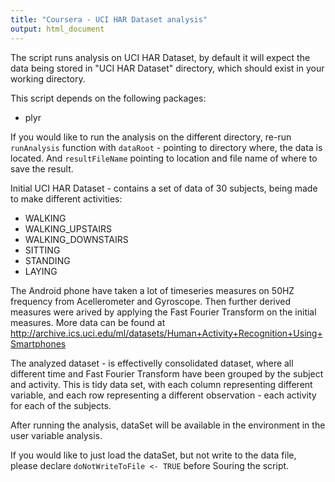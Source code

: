```yaml
---
title: "Coursera - UCI HAR Dataset analysis"
output: html_document
---
```


The script runs analysis on UCI HAR Dataset, by default it will expect the data being stored in "UCI HAR Dataset" directory, which should exist in your working directory.

This script depends on the following packages:
* plyr

If you would like to run the analysis on the different directory, re-run `runAnalysis` function with `dataRoot` - pointing to directory where, the data is located. And `resultFileName` pointing to location and file name of where to save the result.

Initial UCI HAR Dataset - contains a set of data of 30 subjects, being made to make different activities: 
* WALKING
* WALKING_UPSTAIRS
* WALKING_DOWNSTAIRS
* SITTING
* STANDING
* LAYING

The Android phone have taken a lot of timeseries measures on 50HZ frequency from Acellerometer and Gyroscope. Then further derived measures were arived by applying the Fast Fourier Transform on the initial measures. More data can be found at http://archive.ics.uci.edu/ml/datasets/Human+Activity+Recognition+Using+Smartphones

The analyzed dataset - is effectivelly consolidated dataset, where all different time and Fast Fourier Transform have been grouped by the subject and activity. This is tidy data set, with each column representing different variable, and each row representing a different observation - each activity for each of the subjects.

After running the analysis, dataSet will be available in the environment in the user variable analysis.

If you would like to just load the dataSet, but not write to the data file, please declare `doNotWriteToFile <- TRUE` before Souring the script.